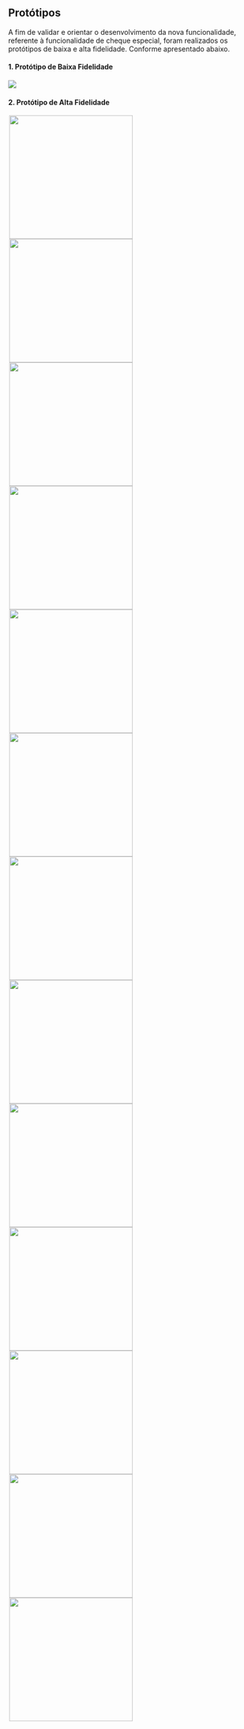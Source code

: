 ## Protótipos

A fim de validar e orientar o desenvolvimento da nova funcionalidade, referente à funcionalidade de cheque especial, foram realizados os protótipos de baixa e alta fidelidade. Conforme apresentado abaixo.

#### 1. Protótipo de Baixa Fidelidade
![](./images/prototipo_baixa_fidelidade.png)

#### 2. Protótipo de Alta Fidelidade

<div style="display:inline-block;">
    <img src="./images/prototipo-alta-fidelidade/Iniciar Aplicação.jpeg" width="250" hspace="2">
    <img src="./images/prototipo-alta-fidelidade/Extrato da conta.png" width="250" hspace="2">
    <img src="./images/prototipo-alta-fidelidade/Escolher Cheque Especial.png" width="250" hspace="2">
    <img src="./images/prototipo-alta-fidelidade/Elegibilidade.png" width="250" hspace="2">
    <img src="./images/prototipo-alta-fidelidade/Ativar Cheque Especial.png" width="250" hspace="2">
    <img src="./images/prototipo-alta-fidelidade/Acompanhar limite.png" width="250" hspace="2">
    <img src="./images/prototipo-alta-fidelidade/Parcelamento.png" width="250" hspace="2">
    <img src="./images/prototipo-alta-fidelidade/Parcelamento-2.png" width="250" hspace="2">
    <img src="./images/prototipo-alta-fidelidade/Acompanhar limite-2.png" width="250" hspace="2">
    <img src="./images/prototipo-alta-fidelidade/Parcelas.png" width="250" hspace="2">
    <img src="./images/prototipo-alta-fidelidade/Extrato cheque.png" width="250" hspace="2">
    <img src="./images/prototipo-alta-fidelidade/Cash out.png" width="250" hspace="2">
    <img src="./images/prototipo-alta-fidelidade/cash-in-prototype.jpg" width="250" hspace="2">
</div>
